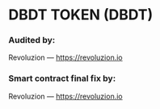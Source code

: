 # DBDT TOKEN (DBDT)

### Audited by:
Revoluzion — https://revoluzion.io

### Smart contract final fix by:
Revoluzion — https://revoluzion.io
